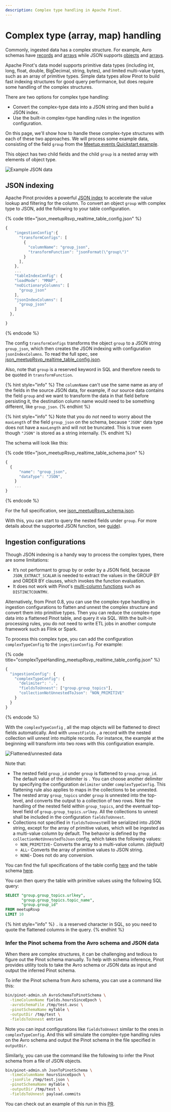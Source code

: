 ```yaml
---
description: Complex type handling in Apache Pinot.
---
```


# Complex type (array, map) handling

Commonly, ingested data has a complex structure. For example, Avro schemas have [records](https://avro.apache.org/docs/current/specification/_print/#schema-record) and [arrays](https://avro.apache.org/docs/current/specification/_print/#arrays) while JSON supports [objects](https://json-schema.org/understanding-json-schema/reference/object.html) and [arrays](https://json-schema.org/understanding-json-schema/reference/array.html).

Apache Pinot's data model supports primitive data types (including int, long, float, double, BigDecimal, string, bytes), and limited multi-value types, such as an array of primitive types. Simple data types allow Pinot to build fast indexing structures for good query performance, but does require some handling of the complex structures.


There are two options for complex type handling:

* Convert the complex-type data into a JSON string and then build a JSON index.
* Use the built-in complex-type handling rules in the ingestion configuration.

On this page, we'll show how to handle these complex-type structures with each of these two approaches. We will process some example data, consisting of the field `group` from the [Meetup events Quickstart example](https://github.com/apache/pinot/tree/master/pinot-tools/src/main/resources/examples/stream/meetupRsvp).

This object has two child fields and the child `group` is a nested array with elements of object type.

![Example JSON data](../../.gitbook/assets/complex-type-example-data.png)

## JSON indexing

Apache Pinot provides a powerful [JSON index](../indexing/json-index.md) to accelerate the value lookup and filtering for the column. To convert an object `group` with complex type to JSON, add the following to your table configuration.

{% code title="json_meetupRsvp_realtime_table_config.json" %}
```javascript
{
    "ingestionConfig":{
      "transformConfigs": [
        {
          "columnName": "group_json",
          "transformFunction": "jsonFormat(\"group\")"
        }
      ],
    },
    ...
    "tableIndexConfig": {
    "loadMode": "MMAP",
    "noDictionaryColumns": [
      "group_json"
    ],
    "jsonIndexColumns": [
      "group_json"
    ]
  },

}
```
{% endcode %}

The config `transformConfigs` transforms the object `group` to a JSON string `group_json`, which then creates the JSON indexing with configuration `jsonIndexColumns`. To read the full spec, see [json\_meetupRsvp\_realtime\_table\_config.json](https://github.com/apache/pinot/blob/master/pinot-tools/src/main/resources/examples/stream/meetupRsvp/json\_meetupRsvp\_realtime\_table\_config.json).

Also, note that `group` is a reserved keyword in SQL and therefore needs to be quoted in `transformFunction`.

{% hint style="info" %}
The `columnName` can't use the same name as any of the fields in the source JSON data, for example, if our source data contains the field `group` and we want to transform the data in that field before persisting it, the destination column name would need to be something different, like `group_json`.
{% endhint %}

{% hint style="info" %}
Note that you do _not_ need to worry about the `maxLength` of the field `group_json` on the schema, because `"JSON"` data type does not have a `maxLength` and will not be truncated. This is true even though `"JSON"` is stored as a string internally.
{% endhint %}

The schema will look like this:

{% code title="json_meetupRsvp_realtime_table_schema.json" %}
```javascript
{
  {
      "name": "group_json",
      "dataType": "JSON",
    }
    ...
}
```

{% endcode %}

For the full specification, see [json\_meetupRsvp\_schema.json](https://github.com/apache/pinot/blob/master/pinot-tools/src/main/resources/examples/stream/meetupRsvpJson/meetupRsvpJson_schema.json).


With this, you can start to query the nested fields under `group`. For more details about the supported JSON function, see [guide](../indexing/json-index.md)).

## Ingestion configurations

Though JSON indexing is a handy way to process the complex types, there are some limitations:

* It’s not performant to group by or order by a JSON field, because `JSON_EXTRACT_SCALAR` is needed to extract the values in the GROUP BY and ORDER BY clauses, which invokes the function evaluation.
* It does not work with Pinot's [multi-column functions](https://docs.pinot.apache.org/users/user-guide-query/supported-aggregations#multi-value-column-functions) such as `DISTINCTCOUNTMV`.

Alternatively, from Pinot 0.8, you can use the complex-type handling in ingestion configurations to flatten and unnest the complex structure and convert them into primitive types. Then you can reduce the complex-type data into a flattened Pinot table, and query it via SQL. With the built-in processing rules, you do not need to write ETL jobs in another compute framework such as Flink or Spark.

To process this complex type, you can add the configuration `complexTypeConfig` to the `ingestionConfig`. For example:

{% code title="complexTypeHandling_meetupRsvp_realtime_table_config.json" %}
```javascript
{
  "ingestionConfig": {    
    "complexTypeConfig": {
      "delimiter": '.',
      "fieldsToUnnest": ["group.group_topics"],
      "collectionNotUnnestedToJson": "NON_PRIMITIVE"
    }
  }
}
```
{% endcode %}

With the `complexTypeConfig` , all the map objects will be flattened to direct fields automatically. And with `unnestFields` , a record with the nested collection will unnest into multiple records. For instance, the example at the beginning will transform into two rows with this configuration example.

![Flattened/unnested data](../../.gitbook/assets/complex-type-flattened.png)

Note that:

* The nested field `group_id` under `group` is flattened to `group.group_id`. The default value of the delimiter is `.` You can choose another delimiter by specifying the configuration `delimiter` under `complexTypeConfig`. This flattening rule also applies to maps in the collections to be unnested.
* The nested array `group_topics` under `group` is unnested into the top-level, and converts the output to a collection of two rows. Note the handling of the nested field within `group_topics`, and the eventual top-level field of `group.group_topics.urlkey`. All the collections to unnest shall be included in the configuration `fieldsToUnnest`.
* Collections not specified in `fieldsToUnnest`will be serialized into JSON string, except for the array of primitive values, which will be ingested as a multi-value column by default. The behavior is defined by the `collectionNotUnnestedToJson` config, which takes the following values:
  * `NON_PRIMITIVE`- Converts the array to a multi-value column. _(default)_
  * `ALL`- Converts the array of primitive values to JSON string.
  * `NONE`- Does not do any conversion.

You can find the full specifications of the table config [here](https://github.com/apache/pinot/blob/master/pinot-tools/src/main/resources/examples/stream/meetupRsvp/complexTypeHandling\_meetupRsvp\_realtime\_table\_config.json) and the table schema [here](https://github.com/apache/pinot/blob/master/pinot-tools/src/main/resources/examples/stream/meetupRsvp/complexTypeHandling\_meetupRsvp\_schema.json).

You can then query the table with primitive values using the following SQL query:

```sql
SELECT "group.group_topics.urlkey", 
       "group.group_topics.topic_name", 
       "group.group_id" 
FROM meetupRsvp
LIMIT 10
```

{% hint style="info" %}
`.` is a reserved character in SQL, so you need to quote the flattened columns in the query.
{% endhint %}

### Infer the Pinot schema from the Avro schema and JSON data

When there are complex structures, it can be challenging and tedious to figure out the Pinot schema manually. To help with schema inference, Pinot provides utility tools to take the Avro schema or JSON data as input and output the inferred Pinot schema.

To infer the Pinot schema from Avro schema, you can use a command like this:

```bash
bin/pinot-admin.sh AvroSchemaToPinotSchema \
  -timeColumnName fields.hoursSinceEpoch \
  -avroSchemaFile /tmp/test.avsc \
  -pinotSchemaName myTable \
  -outputDir /tmp/test \
  -fieldsToUnnest entries
```

Note you can input configurations like `fieldsToUnnest` similar to the ones in `complexTypeConfig`. And this will simulate the complex-type handling rules on the Avro schema and output the Pinot schema in the file specified in `outputDir`.

Similarly, you can use the command like the following to infer the Pinot schema from a file of JSON objects.

```bash
bin/pinot-admin.sh JsonToPinotSchema \
  -timeColumnName hoursSinceEpoch \
  -jsonFile /tmp/test.json \
  -pinotSchemaName myTable \
  -outputDir /tmp/test \
  -fieldsToUnnest payload.commits
```

You can check out an example of this run in this [PR](https://github.com/apache/pinot/pull/6930).
